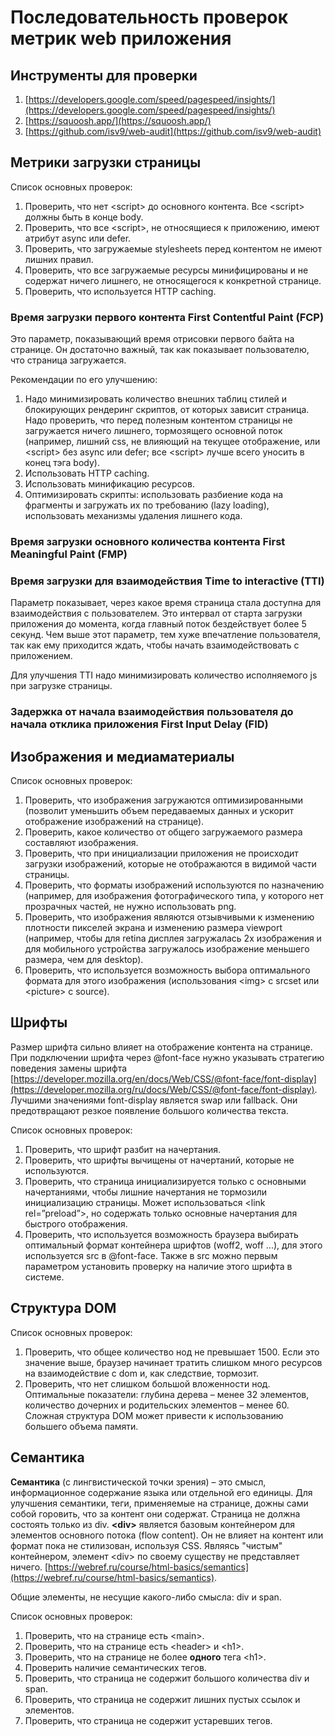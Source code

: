 # Последовательность проверок метрик web приложения

## Инструменты для проверки

1. [https://developers.google.com/speed/pagespeed/insights/](https://developers.google.com/speed/pagespeed/insights/)
2. [https://squoosh.app/](https://squoosh.app/)
3. [https://github.com/isv9/web-audit](https://github.com/isv9/web-audit)

## Метрики загрузки страницы

Список основных проверок:
1. Проверить, что нет \<script> до основного контента. Все \<script> должны быть в конце body.
2. Проверить, что все \<script>, не относящиеся к приложению, имеют атрибут async или defer.
3. Проверить, что загружаемые stylesheets перед контентом не имеют лишних правил.
4. Проверить, что все загружаемые ресурсы минифицированы и не содержат ничего лишнего, не относящегося к конкретной странице.
5. Проверить, что используется HTTP caching.


### Время загрузки первого контента First Contentful Paint (FCP)

Это параметр, показывающий время отрисовки первого байта на странице. Он достаточно важный, так как показывает пользователю, что страница загружается.

Рекомендации по его улучшению:

1. Надо минимизировать количество внешних таблиц стилей и блокирующих рендеринг скриптов, от которых зависит страница. Надо проверить, что перед полезным контентом страницы не загружается ничего лишнего, тормозящего основной поток (например, лишний css, не влияющий на текущее отображение, или \<script> без async или defer; все \<script> лучше всего уносить в конец тэга body).
2. Использовать HTTP caching.
3. Использовать минификацию ресурсов.
4. Оптимизировать скрипты: использовать разбиение кода на фрагменты и загружать их по требованию (lazy loading), использовать механизмы удаления лишнего кода.


### Время загрузки основного количества контента First Meaningful Paint (FMP)

### Время загрузки для взаимодействия Time to interactive (TTI)

Параметр показывает, через какое время страница стала доступна для взаимодействия с пользователем. Это интервал от старта загрузки приложения до момента, когда главный поток бездействует более 5 секунд. Чем выше этот параметр, тем хуже впечатление пользователя, так как ему приходится ждать, чтобы начать взаимодействовать с приложением.

Для улучшения TTI надо минимизировать количество исполняемого js при загрузке страницы.


### Задержка от начала взаимодействия пользователя до начала отклика приложения First Input Delay (FID)

## Изображения и медиаматериалы

Список основных проверок:

1. Проверить, что изображения загружаются оптимизированными (позволит уменьшить объем передаваемых данных и ускорит отображение изображений на странице).
2. Проверить, какое количество от общего загружаемого размера составляют изображения.
3. Проверить, что при инициализации приложения не происходит загрузки изображений, которые не отображаются в видимой части страницы.
4. Проверить, что форматы изображений используются по назначению (например, для изображения фотографического типа, у которого нет прозрачных частей, не нужно использовать png.
5. Проверить, что изображения являются отзывчивыми к изменению плотности пикселей экрана и изменению размера viewport (например, чтобы для retina дисплея загружалась 2x изображения и для мобильного устройства загружалось изображение меньшего размера, чем для desktop).
6. Проверить, что используется возможность выбора оптимального формата для этого изображения (использования \<img> с srcset или \<picture> с source).


## Шрифты

Размер шрифта сильно влияет на отображение контента на странице. При подключении шрифта через @font-face нужно указывать стратегию поведения замены шрифта [https://developer.mozilla.org/en/docs/Web/CSS/@font-face/font-display](https://developer.mozilla.org/ru/docs/Web/CSS/@font-face/font-display). Лучшими значениями font-display является swap или fallback. Oни предотвращают резкое появление большого количества текста.

Список основных проверок:

1. Проверить, что шрифт разбит на начертания.
2. Проверить, что шрифты вычищены от начертаний, которые не используются.
3. Проверить, что страница инициализируется только с основными начертаниями, чтобы лишние начертания не тормозили инициализацию страницы. Может использоваться \<link rel=”preload”>, но содержать только основные начертания для быстрого отображения.
4. Проверить, что используется возможность браузера выбирать оптимальный формат контейнера шрифтов (woff2, woff ...), для этого используется src в @font-face. Также в src можно первым параметром установить проверку на наличие этого шрифта в системе.


## Структура DOM

Список основных проверок:

1. Проверить, что общее количество нод не превышает 1500. Если это значение выше, браузер начинает тратить слишком много ресурсов на взаимодействие с dom и, как следствие, тормозит.
2. Проверить, что нет слишком большой вложенности нод. Оптимальные показатели: глубина дерева – менее 32 элементов, количество дочерних и родительских элементов – менее 60. Сложная структура DOM может привести к использованию большего объема памяти.


## Семантика

**Семантика** (с лингвистической точки зрения) – это смысл, информационное содержание языка или отдельной его единицы. Для улучшения семантики, теги, применяемые на странице, дожны сами собой горовить, что за контент они содержат. Страница не должна состоять только из div. **\<div>** является базовым контейнером для элементов основного потока (flow content). Он не влияет на контент или формат пока не стилизован, используя CSS. Являясь "чистым" контейнером, элемент \<div> по своему существу не представляет ничего. [https://webref.ru/course/html-basics/semantics](https://webref.ru/course/html-basics/semantics).

Общие элементы, не несущие какого-либо смысла: div и span.

Список основных проверок:

1. Проверить, что на странице есть \<main>.
2. Проверить, что на странице есть \<header> и \<h1>.
3. Проверить, что на странице не более **одного** тега \<h1>.
4. Проверить наличие семантических тегов.
5. Проверить, что страница не содержит большого количества div и span.
6. Проверить, что страница не содержит лишних пустых ссылок и элементов.
7. Проверить, что страница не содержит устаревших тегов.